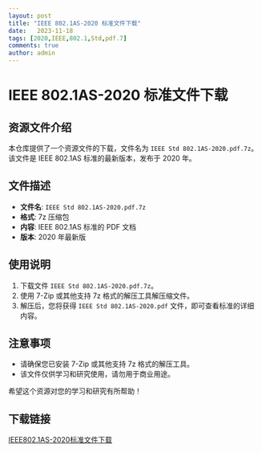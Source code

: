 ```yaml
---
layout: post
title: "IEEE 802.1AS-2020 标准文件下载"
date:   2023-11-18
tags: [2020,IEEE,802.1,Std,pdf.7]
comments: true
author: admin
---
```

# IEEE 802.1AS-2020 标准文件下载

## 资源文件介绍

本仓库提供了一个资源文件的下载，文件名为 `IEEE Std 802.1AS-2020.pdf.7z`。该文件是 IEEE 802.1AS 标准的最新版本，发布于 2020 年。

## 文件描述

- **文件名**: `IEEE Std 802.1AS-2020.pdf.7z`
- **格式**: 7z 压缩包
- **内容**: IEEE 802.1AS 标准的 PDF 文档
- **版本**: 2020 年最新版

## 使用说明

1. 下载文件 `IEEE Std 802.1AS-2020.pdf.7z`。
2. 使用 7-Zip 或其他支持 7z 格式的解压工具解压缩文件。
3. 解压后，您将获得 `IEEE Std 802.1AS-2020.pdf` 文件，即可查看标准的详细内容。

## 注意事项

- 请确保您已安装 7-Zip 或其他支持 7z 格式的解压工具。
- 该文件仅供学习和研究使用，请勿用于商业用途。

希望这个资源对您的学习和研究有所帮助！

## 下载链接

[IEEE802.1AS-2020标准文件下载](https://pan.quark.cn/s/bc7de4e65b86)